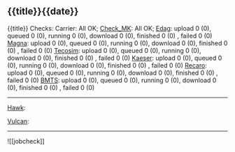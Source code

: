 {{title}}{{date}}
---

{{title}} Checks:
Carrier: All OK;
[Check_MK](https://mon.mgtprd.plmcloud.t-systems-service.com/plmcloud/check_mk/): All OK;
[Edag](https://hpc.1000027361.plmcloud.t-systems-service.com/): upload 0 (0), queued 0 (0), running 0 (0), download 0 (0), finished 0 (0) , failed 0 (0)
[Magna](https://hpc.1000046216.plmcloud.t-systems-service.com/): upload 0 (0), queued 0 (0), running 0 (0), download 0 (0), finished 0 (0) , failed 0 (0)
[Tecosim](https://hpc.1000050198.plmcloud.t-systems-service.com/): upload 0 (0), queued 0 (0), running 0 (0), download 0 (0), finished 0 (0) , failed 0 (0)
[Kaeser](https://hpc.1000033015.plmcloud.t-systems-service.com/): upload 0 (0), queued 0 (0), running 0 (0), download 0 (0), finished 0 (0) , failed 0 (0)
[Recaro](https://hpc.1000088874.plmcloud.t-systems-service.com/): upload 0 (0), queued 0 (0), running 0 (0), download 0 (0), finished 0 (0) , failed 0 (0)
[BMTS](https://hpc.1000091175.plmcloud.t-systems-service.com/): upload 0 (0), queued 0 (0), running 0 (0), download 0 (0), finished 0 (0) , failed 0 (0)
__________________________
[Hawk](https://websrv.hlrs.de/cgi-bin/hwwweather): 

[Vulcan](https://websrv.hlrs.de/cgi-bin/hwwweather): 



---

![[jobcheck]]